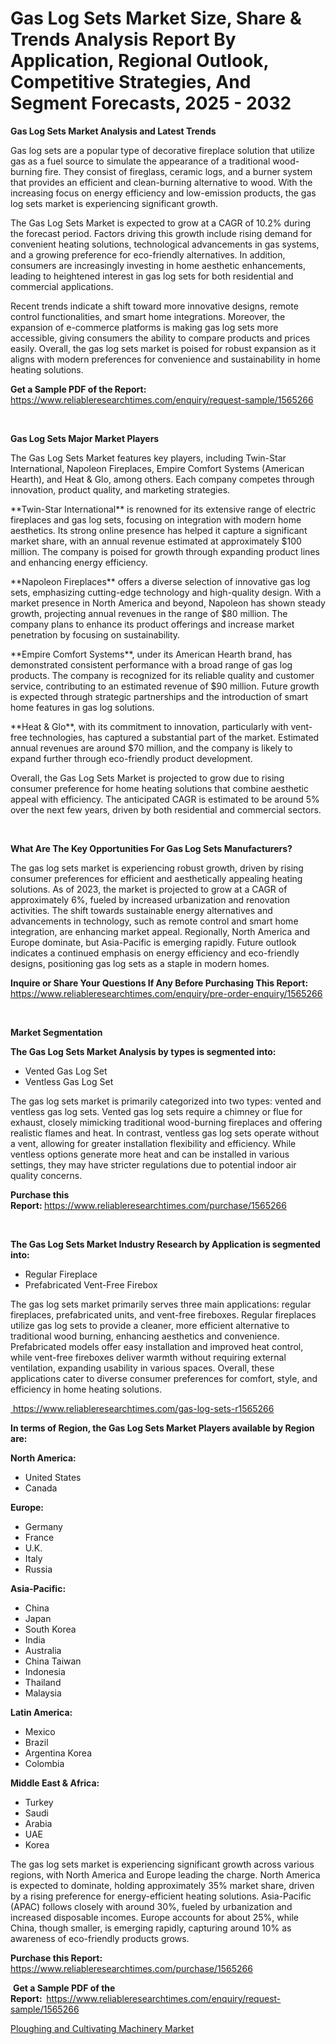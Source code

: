 <p><h1>Gas Log Sets Market Size, Share & Trends Analysis Report By Application, Regional Outlook, Competitive Strategies, And Segment Forecasts, 2025 - 2032</h1></p><p><strong>Gas Log Sets Market Analysis and Latest Trends</strong></p>
<p><p>Gas log sets are a popular type of decorative fireplace solution that utilize gas as a fuel source to simulate the appearance of a traditional wood-burning fire. They consist of fireglass, ceramic logs, and a burner system that provides an efficient and clean-burning alternative to wood. With the increasing focus on energy efficiency and low-emission products, the gas log sets market is experiencing significant growth. </p><p>The Gas Log Sets Market is expected to grow at a CAGR of 10.2% during the forecast period. Factors driving this growth include rising demand for convenient heating solutions, technological advancements in gas systems, and a growing preference for eco-friendly alternatives. In addition, consumers are increasingly investing in home aesthetic enhancements, leading to heightened interest in gas log sets for both residential and commercial applications.</p><p>Recent trends indicate a shift toward more innovative designs, remote control functionalities, and smart home integrations. Moreover, the expansion of e-commerce platforms is making gas log sets more accessible, giving consumers the ability to compare products and prices easily. Overall, the gas log sets market is poised for robust expansion as it aligns with modern preferences for convenience and sustainability in home heating solutions.</p></p>
<p><strong>Get a Sample PDF of the Report:&nbsp;</strong> <a href="https://www.reliableresearchtimes.com/enquiry/request-sample/1565266?utm_campaign=2396&utm_medium=2&utm_source=Github&utm_content=ia&utm_term=28022025&utm_id=gas-log-sets">https://www.reliableresearchtimes.com/enquiry/request-sample/1565266</a></p>
<p>&nbsp;</p>
<p><strong>Gas Log Sets Major Market Players</strong></p>
<p><p>The Gas Log Sets Market features key players, including Twin-Star International, Napoleon Fireplaces, Empire Comfort Systems (American Hearth), and Heat & Glo, among others. Each company competes through innovation, product quality, and marketing strategies.</p><p>**Twin-Star International** is renowned for its extensive range of electric fireplaces and gas log sets, focusing on integration with modern home aesthetics. Its strong online presence has helped it capture a significant market share, with an annual revenue estimated at approximately $100 million. The company is poised for growth through expanding product lines and enhancing energy efficiency.</p><p>**Napoleon Fireplaces** offers a diverse selection of innovative gas log sets, emphasizing cutting-edge technology and high-quality design. With a market presence in North America and beyond, Napoleon has shown steady growth, projecting annual revenues in the range of $80 million. The company plans to enhance its product offerings and increase market penetration by focusing on sustainability.</p><p>**Empire Comfort Systems**, under its American Hearth brand, has demonstrated consistent performance with a broad range of gas log products. The company is recognized for its reliable quality and customer service, contributing to an estimated revenue of $90 million. Future growth is expected through strategic partnerships and the introduction of smart home features in gas log solutions.</p><p>**Heat & Glo**, with its commitment to innovation, particularly with vent-free technologies, has captured a substantial part of the market. Estimated annual revenues are around $70 million, and the company is likely to expand further through eco-friendly product development.</p><p>Overall, the Gas Log Sets Market is projected to grow due to rising consumer preference for home heating solutions that combine aesthetic appeal with efficiency. The anticipated CAGR is estimated to be around 5% over the next few years, driven by both residential and commercial sectors.</p></p>
<p>&nbsp;</p>
<p><strong>What Are The Key Opportunities For Gas Log Sets Manufacturers?</strong></p>
<p><p>The gas log sets market is experiencing robust growth, driven by rising consumer preferences for efficient and aesthetically appealing heating solutions. As of 2023, the market is projected to grow at a CAGR of approximately 6%, fueled by increased urbanization and renovation activities. The shift towards sustainable energy alternatives and advancements in technology, such as remote control and smart home integration, are enhancing market appeal. Regionally, North America and Europe dominate, but Asia-Pacific is emerging rapidly. Future outlook indicates a continued emphasis on energy efficiency and eco-friendly designs, positioning gas log sets as a staple in modern homes.</p></p>
<p><strong>Inquire or Share Your Questions If Any Before Purchasing This Report:</strong> <a href="https://www.reliableresearchtimes.com/enquiry/pre-order-enquiry/1565266?utm_campaign=2396&utm_medium=2&utm_source=Github&utm_content=ia&utm_term=28022025&utm_id=gas-log-sets">https://www.reliableresearchtimes.com/enquiry/pre-order-enquiry/1565266</a></p>
<p>&nbsp;</p>
<p><strong>Market Segmentation</strong></p>
<p><strong>The Gas Log Sets Market Analysis by types is segmented into:</strong></p>
<p><ul><li>Vented Gas Log Set</li><li>Ventless Gas Log Set</li></ul></p>
<p><p>The gas log sets market is primarily categorized into two types: vented and ventless gas log sets. Vented gas log sets require a chimney or flue for exhaust, closely mimicking traditional wood-burning fireplaces and offering realistic flames and heat. In contrast, ventless gas log sets operate without a vent, allowing for greater installation flexibility and efficiency. While ventless options generate more heat and can be installed in various settings, they may have stricter regulations due to potential indoor air quality concerns.</p></p>
<p><strong>Purchase this Report:&nbsp;</strong><a href="https://www.reliableresearchtimes.com/purchase/1565266?utm_campaign=2396&utm_medium=2&utm_source=Github&utm_content=ia&utm_term=28022025&utm_id=gas-log-sets">https://www.reliableresearchtimes.com/purchase/1565266</a></p>
<p>&nbsp;</p>
<p><strong>The Gas Log Sets Market Industry Research by Application is segmented into:</strong></p>
<p><ul><li>Regular Fireplace</li><li>Prefabricated Vent-Free Firebox</li></ul></p>
<p><p>The gas log sets market primarily serves three main applications: regular fireplaces, prefabricated units, and vent-free fireboxes. Regular fireplaces utilize gas log sets to provide a cleaner, more efficient alternative to traditional wood burning, enhancing aesthetics and convenience. Prefabricated models offer easy installation and improved heat control, while vent-free fireboxes deliver warmth without requiring external ventilation, expanding usability in various spaces. Overall, these applications cater to diverse consumer preferences for comfort, style, and efficiency in home heating solutions.</p></p>
<p><a href="https://www.reliableresearchtimes.com/gas-log-sets-r1565266?utm_campaign=2396&utm_medium=2&utm_source=Github&utm_content=ia&utm_term=28022025&utm_id=gas-log-sets">&nbsp;https://www.reliableresearchtimes.com/gas-log-sets-r1565266</a></p>
<p><strong>In terms of Region, the Gas Log Sets Market Players available by Region are:</strong></p>
<p>
    <p> <strong> North America: </strong>
        <ul>
            <li>United States</li>
            <li>Canada</li>
        </ul>
        </p> 
    <p> <strong> Europe: </strong>
        <ul>
            <li>Germany</li>
            <li>France</li>
            <li>U.K.</li>
            <li>Italy</li>
            <li>Russia</li>
        </ul>
        </p> 
    <p> <strong> Asia-Pacific: </strong>
        <ul>
            <li>China</li>
            <li>Japan</li>
            <li>South Korea</li>
            <li>India</li>
            <li>Australia</li>
            <li>China Taiwan</li>
            <li>Indonesia</li>
            <li>Thailand</li>
            <li>Malaysia</li>
        </ul>
        </p> 
    <p> <strong> Latin America: </strong>
        <ul>
            <li>Mexico</li>
            <li>Brazil</li>
            <li>Argentina Korea</li>
            <li>Colombia</li>
        </ul>
        </p> 
    <p> <strong> Middle East & Africa: </strong>
        <ul>
            <li>Turkey</li>
            <li>Saudi</li>
            <li>Arabia</li>
            <li>UAE</li>
            <li>Korea</li>
        </ul>
    </p>
    </p>
<p><p>The gas log sets market is experiencing significant growth across various regions, with North America and Europe leading the charge. North America is expected to dominate, holding approximately 35% market share, driven by a rising preference for energy-efficient heating solutions. Asia-Pacific (APAC) follows closely with around 30%, fueled by urbanization and increased disposable incomes. Europe accounts for about 25%, while China, though smaller, is emerging rapidly, capturing around 10% as awareness of eco-friendly products grows.</p></p>
<p><strong>Purchase this Report: </strong><a href="https://www.reliableresearchtimes.com/purchase/1565266?utm_campaign=2396&utm_medium=2&utm_source=Github&utm_content=ia&utm_term=28022025&utm_id=gas-log-sets">https://www.reliableresearchtimes.com/purchase/1565266</a></p>
<p>&nbsp;<strong>Get a Sample PDF of the Report:&nbsp;&nbsp;</strong><a href="https://www.reliableresearchtimes.com/enquiry/request-sample/1565266?utm_campaign=2396&utm_medium=2&utm_source=Github&utm_content=ia&utm_term=28022025&utm_id=gas-log-sets">https://www.reliableresearchtimes.com/enquiry/request-sample/1565266</a></p>
<p><strong></strong></p>
<p><p><a href="https://github.com/djarixneoza/Market-Research-Report-List-1/blob/main/ploughing-and-cultivating-machinery-market.md?utm_campaign=2396&utm_medium=2&utm_source=Github&utm_content=ia&utm_term=28022025&utm_id=gas-log-sets">Ploughing and Cultivating Machinery Market</a></p></p>